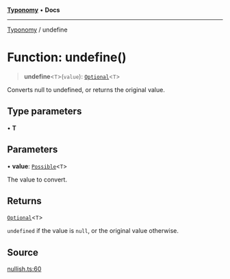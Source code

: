 [**Typonomy**](../README.md) • **Docs**

***

[Typonomy](../globals.md) / undefine

# Function: undefine()

> **undefine**\<`T`\>(`value`): [`Optional`](../type-aliases/Optional.md)\<`T`\>

Converts null to undefined, or returns the original value.

## Type parameters

• **T**

## Parameters

• **value**: [`Possible`](../type-aliases/Possible.md)\<`T`\>

The value to convert.

## Returns

[`Optional`](../type-aliases/Optional.md)\<`T`\>

`undefined` if the value is `null`, or the original value otherwise.

## Source

[nullish.ts:60](https://github.com/softcraft-development/typonomy/blob/cee340f062935faae6d8d20bbf994df4a652481c/src/nullish.ts#L60)
